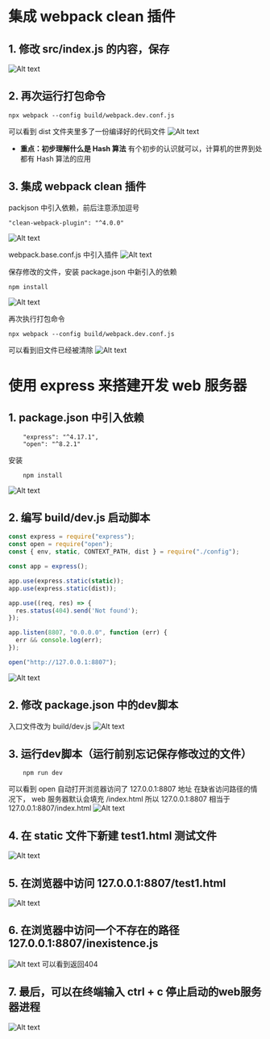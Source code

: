 # 集成 webpack clean 插件

## 1. 修改 src/index.js 的内容，保存
![Alt text](image.png)

## 2. 再次运行打包命令
```code
npx webpack --config build/webpack.dev.conf.js
```
可以看到 dist 文件夹里多了一份编译好的代码文件
![Alt text](image-1.png)
- **重点：初步理解什么是 Hash 算法** 有个初步的认识就可以，计算机的世界到处都有 Hash 算法的应用

## 3. 集成  webpack clean 插件
packjson 中引入依赖，前后注意添加逗号
```code
"clean-webpack-plugin": "^4.0.0"
```
![Alt text](image-2.png)

webpack.base.conf.js 中引入插件
![Alt text](image-6.png)

保存修改的文件，安装 package.json 中新引入的依赖
```code
npm install
```
![Alt text](image-4.png)

再次执行打包命令
```code
npx webpack --config build/webpack.dev.conf.js
```
可以看到旧文件已经被清除
![Alt text](image-5.png)


# 使用 express 来搭建开发 web 服务器

## 1. package.json 中引入依赖
```code
    "express": "^4.17.1", 
    "open": "^8.2.1"
```
安装
```code
    npm install
```
![Alt text](image-8.png)

## 2. 编写 build/dev.js 启动脚本
```js
const express = require("express");
const open = require("open");
const { env, static, CONTEXT_PATH, dist } = require("./config");

const app = express();

app.use(express.static(static));
app.use(express.static(dist));

app.use((req, res) => {
  res.status(404).send('Not found');
});

app.listen(8807, "0.0.0.0", function (err) {
  err && console.log(err);
});

open("http://127.0.0.1:8807");
```
![Alt text](image-9.png)


## 2. 修改 package.json 中的dev脚本
入口文件改为 build/dev.js
![Alt text](image-10.png)

## 3. 运行dev脚本（运行前别忘记保存修改过的文件）
```code
    npm run dev
```
可以看到 open 自动打开浏览器访问了 127.0.0.1:8807 地址
在缺省访问路径的情况下， web 服务器默认会填充 /index.html
所以 127.0.0.1:8807 相当于 127.0.0.1:8807/index.html
![Alt text](image-11.png)

## 4. 在 static 文件下新建 test1.html 测试文件
![Alt text](image-12.png)

## 5. 在浏览器中访问 127.0.0.1:8807/test1.html
![Alt text](image-13.png)

## 6. 在浏览器中访问一个不存在的路径 127.0.0.1:8807/inexistence.js
![Alt text](image-14.png)
可以看到返回404

## 7. 最后，可以在终端输入 ctrl + c 停止启动的web服务器进程
![Alt text](image-15.png)